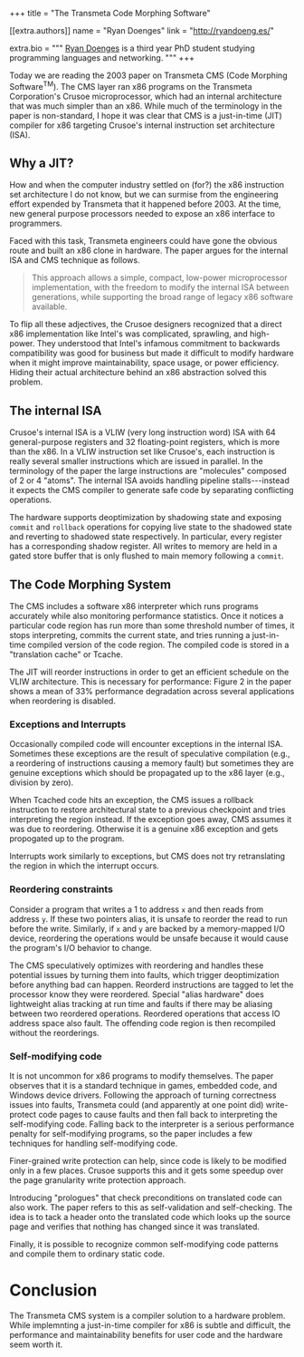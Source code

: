 +++
title = "The Transmeta Code Morphing Software"

[[extra.authors]]
name = "Ryan Doenges"
link = "http://ryandoeng.es/"

extra.bio = """
  [Ryan Doenges](http://ryandoeng.es/) is a third year PhD student studying
  programming languages and networking.
"""
+++

Today we are reading the 2003 paper on Transmeta CMS (Code Morphing
Software<sup>TM</sup>). The CMS layer ran x86 programs on the Transmeta
Corporation's Crusoe microprocessor, which had an internal architecture that was
much simpler than an x86. While much of the terminology in the paper is
non-standard, I hope it was clear that CMS is a just-in-time (JIT) compiler for
x86 targeting Crusoe's internal instruction set architecture (ISA).

## Why a JIT?
How and when the computer industry settled on (for?) the x86 instruction set
architecture I do not know, but we can surmise from the engineering effort
expended by Transmeta that it happened before 2003. At the time, new general
purpose processors needed to expose an x86 interface to programmers.

Faced with this task, Transmeta engineers could have gone the obvious route and
built an x86 clone in hardware. The paper argues for the internal ISA and CMS
technique as follows.

> This approach allows a simple, compact, low-power microprocessor
> implementation, with the freedom to modify the internal ISA between
> generations, while supporting the broad range of legacy x86 software
> available.

To flip all these adjectives, the Crusoe designers recognized that a direct
x86 implementation like Intel's was complicated, sprawling, and high-power. They
understood that Intel's infamous commitment to backwards compatibility was good
for business but made it difficult to modify hardware when it might improve
maintainability, space usage, or power efficiency. Hiding their actual
architecture behind an x86 abstraction solved this problem.

## The internal ISA

Crusoe's internal ISA is a VLIW (very long instruction word) ISA with 64
general-purpose registers and 32 floating-point registers, which is more than
the x86. In a VLIW instruction set like Crusoe's, each instruction is really
several smaller instructions which are issued in parallel. In the terminology of
the paper the large instructions are "molecules" composed of 2 or 4 "atoms".
The internal ISA avoids handling pipeline stalls---instead it expects the CMS
compiler to generate safe code by separating conflicting operations.

The hardware supports deoptimization by shadowing state and exposing `commit`
and `rollback` operations for copying live state to the shadowed state and
reverting to shadowed state respectively. In particular, every register has
a corresponding shadow register. All writes to memory are held in a gated store
buffer that is only flushed to main memory following a `commit`.

## The Code Morphing System
The CMS includes a software x86 interpreter which runs programs accurately while
also monitoring performance statistics. Once it notices a particular code region
has run more than some threshold number of times, it stops interpreting, commits
the current state, and tries running a just-in-time compiled version of the code
region. The compiled code is stored in a "translation cache" or Tcache.

The JIT will reorder instructions in order to get an efficient schedule on the
VLIW architecture. This is necessary for performance: Figure 2 in the paper
shows a mean of 33% performance degradation across several applications when
reordering is disabled.

### Exceptions and Interrupts
Occasionally compiled code will encounter exceptions in the internal ISA.
Sometimes these exceptions are the result of speculative compilation (e.g.,
a reordering of instructions causing a memory fault) but sometimes they are
genuine exceptions which should be propagated up to the x86 layer (e.g.,
division by zero).

When Tcached code hits an exception, the CMS issues a rollback instruction to
restore architectural state to a previous checkpoint and tries interpreting the
region instead. If the exception goes away, CMS assumes it was due to
reordering. Otherwise it is a genuine x86 exception and gets propogated up to
the program.

Interrupts work similarly to exceptions, but CMS does not try retranslating the
region in which the interrupt occurs.

### Reordering constraints
Consider a program that writes a 1 to address `x` and then reads from address
`y`. If these two pointers alias, it is unsafe to reorder the read to run before
the write. Similarly, if `x` and `y` are backed by a memory-mapped I/O device,
reordering the operations would be unsafe because it would cause the program's
I/O behavior to change.

The CMS speculatively optimizes with reordering and handles these potential
issues by turning them into faults, which trigger deoptimization before anything
bad can happen. Reorderd instructions are tagged to let the processor know they
were reordered. Special "alias hardware" does lightweight alias tracking at run
time and faults if there may be aliasing between two reordered operations.
Reordered operations that access IO address space also fault. The offending code
region is then recompiled without the reorderings.

### Self-modifying code
It is not uncommon for x86 programs to modify themselves. The paper observes
that it is a standard technique in games, embedded code, and Windows device drivers.
Following the approach of turning correctness issues into faults, Transmeta
could (and apparently at one point did) write-protect code pages to cause faults
and then fall back to interpreting the self-modifying code. Falling back to
the interpreter is a serious performance penalty for self-modifying programs, so
the paper includes a few techniques for handling self-modifying code.

Finer-grained write protection can help, since code is likely to be modified
only in a few places. Crusoe supports this and it gets some speedup over the
page granularity write protection approach.

Introducing "prologues" that check preconditions on translated code can also
work. The paper refers to this as self-validation and self-checking. The idea is
to tack a header onto the translated code which looks up the source page and
verifies that nothing has changed since it was translated. 

Finally, it is possible to recognize common self-modifying code patterns and
compile them to ordinary static code. 

# Conclusion
The Transmeta CMS system is a compiler solution to a hardware problem. While
implemnting a just-in-time compiler for x86 is subtle and difficult, the
performance and maintainability benefits for user code and the hardware seem
worth it.
